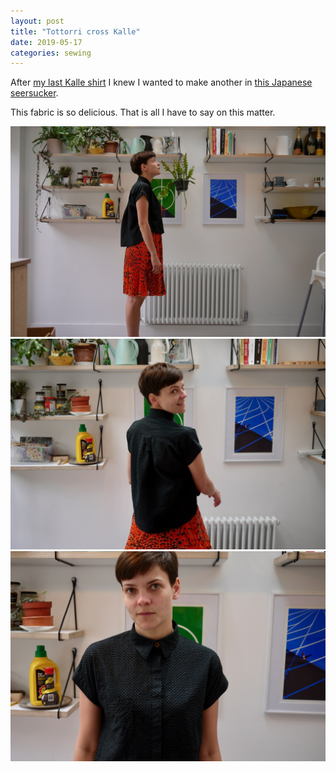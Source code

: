 ```yaml
---
layout: post
title: "Tottorri cross Kalle"
date: 2019-05-17
categories: sewing
---
```


After [my last Kalle shirt](https://alicebartlett.co.uk/blog/bird-shirt) I knew I wanted to make another in [this Japanese seersucker](https://merchantandmills.com/store/cloth/tottorri-cross-black/).

This fabric is so delicious. That is all I have to say on this matter.

![Side view of my shirt](/assets/img/sewing/tottori-kalle.1.jpg)
![Back view of my shirt](/assets/img/sewing/tottori-kalle.2.jpg)
![Front view of my shirt](/assets/img/sewing/tottori-kalle.3.jpg)
